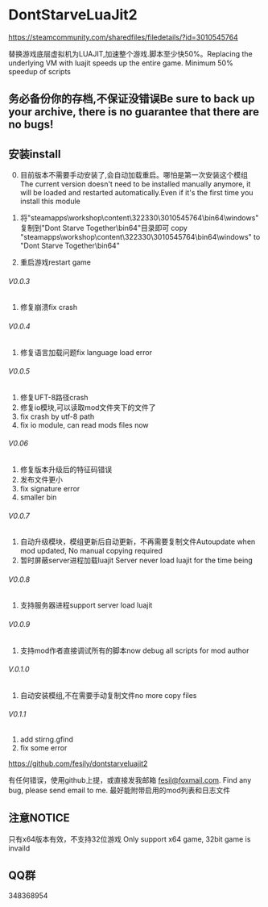 # DontStarveLuaJit2

https://steamcommunity.com/sharedfiles/filedetails/?id=3010545764

替换游戏底层虚拟机为LUAJIT,加速整个游戏.脚本至少快50%。Replacing the underlying VM with luajit speeds up the entire game. Minimum 50% speedup of scripts

## 务必备份你的存档,不保证没错误Be sure to back up your archive, there is no guarantee that there are no bugs!

## 安装install

0. 目前版本不需要手动安装了,会自动加载重启。哪怕是第一次安装这个模组 The current version doesn't need to be installed manually anymore, it will be loaded and restarted automatically.Even if it's the first time you install this module

1. 将"steamapps\workshop\content\322330\3010545764\bin64\windows\"复制到"Dont Starve Together\bin64"目录即可 copy "steamapps\workshop\content\322330\3010545764\bin64\windows\" to "Dont Starve Together\bin64"
2. 重启游戏restart game

###### V0.0.3

1. 修复崩溃fix crash

###### V0.0.4

1. 修复语言加载问题fix language load error

###### V0.0.5

1. 修复UFT-8路径crash
2. 修复io模块,可以读取mod文件夹下的文件了
1. fix crash by utf-8 path
2. fix io module, can read mods files now

###### V0.06

1. 修复版本升级后的特征码错误
2. 发布文件更小
1. fix signature error
2. smaller bin

###### V0.0.7

1. 自动升级模块，模组更新后自动更新，不再需要复制文件Autoupdate when mod updated, No manual copying required
2. 暂时屏蔽server进程加载luajit Server never load luajit for the time being

###### V0.0.8

1. 支持服务器进程support server load luajit

###### V0.0.9

1. 支持mod作者直接调试所有的脚本now debug all scripts for mod author

###### V.0.1.0

1. 自动安装模组,不在需要手动复制文件no more copy files

###### V0.1.1

1. add stirng.gfind
2. fix some error



https://github.com/fesily/dontstarveluajit2

有任何错误，使用github上提，或直接发我邮箱 fesil@foxmail.com.
Find any bug, please send email to me.
最好能附带启用的mod列表和日志文件

## 注意NOTICE

只有x64版本有效，不支持32位游戏
Only support x64 game, 32bit game is invaild

## QQ群

348368954